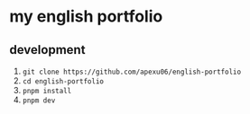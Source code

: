 # my english portfolio

## development

1. `git clone https://github.com/apexu06/english-portfolio`
2. `cd english-portfolio`
3. `pnpm install`
4. `pnpm dev`
